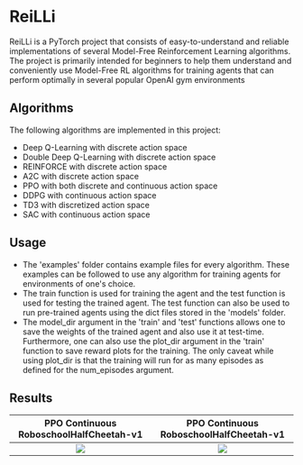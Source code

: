 # ReiLLi

ReiLLi is a PyTorch project that consists of easy-to-understand and reliable implementations of several Model-Free Reinforcement Learning algorithms. The project is primarily intended for beginners to help them understand and conveniently use Model-Free RL algorithms  for training agents  that can perform optimally in several popular OpenAI gym environments

## Algorithms
The following algorithms are implemented in this project:
- Deep Q-Learning with discrete action space
- Double Deep Q-Learning with discrete action space
- REINFORCE with discrete action space
- A2C with discrete action space
- PPO with both discrete and continuous action space
- DDPG with continuous action space
- TD3 with discretized action space
- SAC with continuous action space


## Usage
- The 'examples' folder contains example files for every algorithm. These examples can be followed to use any algorithm for training agents for environments of one's choice.
- The train function is used for training the agent and the test function is used for testing the trained agent. The test function can also be used to run pre-trained agents using the dict files stored in the 'models' folder.
- The model_dir argument in the 'train' and 'test' functions allows one to save the weights of the trained agent and also use it at test-time. Furthermore, one can also use the plot_dir argument in the 'train' function to save reward plots for the training. The only caveat while using plot_dir is that the training will run for as many episodes as defined for the num_episodes argument.


## Results
| PPO Continuous RoboschoolHalfCheetah-v1  | PPO Continuous RoboschoolHalfCheetah-v1 |
| :-------------------------:|:-------------------------: |
| ![](https://github.com/nikhilbarhate99/PPO-PyTorch/blob/master/PPO_gifs/RoboschoolHalfCheetah-v1/PPO_RoboschoolHalfCheetah-v1_gif_0.gif) |  ![](https://github.com/nikhilbarhate99/PPO-PyTorch/blob/master/PPO_figs/RoboschoolHalfCheetah-v1/PPO_RoboschoolHalfCheetah-v1_fig_0.png) |
